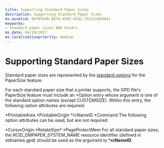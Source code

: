 ```yaml
---
title: Supporting Standard Paper Sizes
description: Supporting Standard Paper Sizes
ms.assetid: 04f8fbdb-88f8-4595-b5d2-74315c02bb41
keywords:
- standard paper sizes WDK Unidrv
ms.date: 04/20/2017
ms.localizationpriority: medium
---
```


# Supporting Standard Paper Sizes





Standard paper sizes are represented by the [standard options](standard-options.md) for the PaperSize feature.

For each standard paper size that a printer supports, the GPD file's PaperSize feature must include an \*Option entry whose argument is one of the standard option names (except CUSTOMSIZE). Within this entry, the following option attributes are required:

\*PrintableArea
\*PrintableOrigin
\*rcNameID
\*Command
The following option attributes can be used, but are not required:

\*CursorOrigin
\*RotateSize?
\*PageProtectMem
For all standard paper sizes, the RCID\_DMPAPER\_SYSTEM\_NAME resource identifier (defined in stdnames.gpd) should be used as the argument to \***rcNameID**.

 

 





